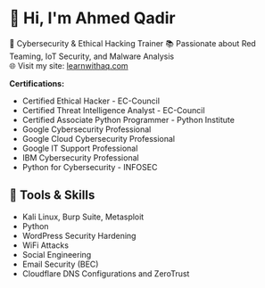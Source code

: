 # 👋 Hi, I'm Ahmed Qadir

🔐 Cybersecurity & Ethical Hacking Trainer
📚 Passionate about Red Teaming, IoT Security, and Malware Analysis  
🌐 Visit my site: [learnwithaq.com](https://learnwithaq.com)

**Certifications:**
- Certified Ethical Hacker - EC-Council
- Certified Threat Intelligence Analyst - EC-Council
- Certified Associate Python Programmer - Python Institute
- Google Cybersecurity Professional
- Google Cloud Cybersecurity Professional
- Google IT Support Professional
- IBM Cybersecurity Professional
- Python for Cybersecurity - INFOSEC

## 🚀 Tools & Skills
- Kali Linux, Burp Suite, Metasploit
- Python
- WordPress Security Hardening
- WiFi Attacks
- Social Engineering
- Email Security (BEC)
- Cloudflare DNS Configurations and ZeroTrust
